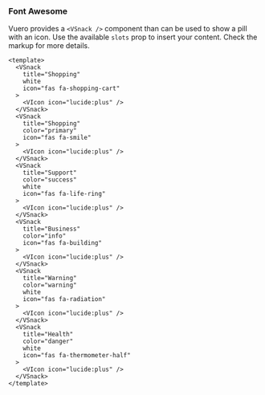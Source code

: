 ### Font Awesome

Vuero provides a `<VSnack />` component than can be used
to show a pill with an icon. Use the available `slots` prop to insert
your content. Check the markup for more details.

<!--code-->

```vue
<template>
  <VSnack
    title="Shopping"
    white
    icon="fas fa-shopping-cart"
  >
    <VIcon icon="lucide:plus" />
  </VSnack>
  <VSnack
    title="Shopping"
    color="primary"
    icon="fas fa-smile"
  >
    <VIcon icon="lucide:plus" />
  </VSnack>
  <VSnack
    title="Support"
    color="success"
    white
    icon="fas fa-life-ring"
  >
    <VIcon icon="lucide:plus" />
  </VSnack>
  <VSnack
    title="Business"
    color="info"
    icon="fas fa-building"
  >
    <VIcon icon="lucide:plus" />
  </VSnack>
  <VSnack
    title="Warning"
    color="warning"
    white
    icon="fas fa-radiation"
  >
    <VIcon icon="lucide:plus" />
  </VSnack>
  <VSnack
    title="Health"
    color="danger"
    white
    icon="fas fa-thermometer-half"
  >
    <VIcon icon="lucide:plus" />
  </VSnack>
</template>
```

<!--/code-->

<!--example-->

<div class="snacks">
  <VSnack title="Shopping" white icon="fas fa-shopping-cart">
    <VIcon icon="lucide:plus"/>
  </VSnack>
  <VSnack title="Shopping" color="primary" icon="fas fa-smile">
    <VIcon icon="lucide:plus"/>
  </VSnack>
  <VSnack title="Support" color="success" white icon="fas fa-life-ring">
    <VIcon icon="lucide:plus"/>
  </VSnack>
  <VSnack title="Business" color="info" icon="fas fa-building">
    <VIcon icon="lucide:plus"/>
  </VSnack>
  <VSnack title="Warning" color="warning" white icon="fas fa-radiation">
    <VIcon icon="lucide:plus"/>
  </VSnack>
  <VSnack
    title="Health"
    color="danger"
    white
    icon="fas fa-thermometer-half"
  >
    <VIcon icon="lucide:plus"/>
  </VSnack>
</div>

<!--/example-->
